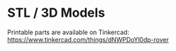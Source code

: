 # STL / 3D Models

Printable parts are available on Tinkercad: https://www.tinkercad.com/things/dNWPDoYl0dp-rover
